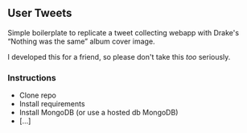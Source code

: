 ## User Tweets

Simple boilerplate to replicate a tweet collecting webapp with Drake's “Nothing was the same” album cover image.

I developed this for a friend, so please don't take this _too_ seriously.


### Instructions

* Clone repo
* Install requirements
* Install MongoDB (or use a hosted db MongoDB)
* [...]


